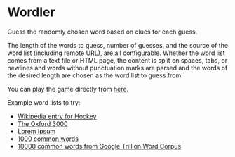 # Wordler

Guess the randomly chosen word based on clues for each guess.

The length of the words to guess, number of guesses, and the source of the word list (including remote URL), are all configurable.  Whether the word list comes from a text file or HTML page, the content is split on spaces, tabs, or newlines and words without punctuation marks are parsed and the words of the desired length are chosen as the word list to guess from.

You can play the game directly from [here](https://jparrpearson.github.io/wordler/).

Example word lists to try:
* [Wikipedia entry for Hockey](https://en.wikipedia.org/wiki/Hockey)
* [The Oxford 3000](https://raw.githubusercontent.com/sapbmw/The-Oxford-3000/refs/heads/master/The_Oxford_3000.txt)
* [Lorem Ipsum](https://www.lipsum.com/)
* [1000 common words](https://raw.githubusercontent.com/powerlanguage/word-lists/refs/heads/master/1000-most-common-words.txt)
* [10000 common words from Google Trillion Word Corpus](https://raw.githubusercontent.com/first20hours/google-10000-english/refs/heads/master/google-10000-english.txt)

